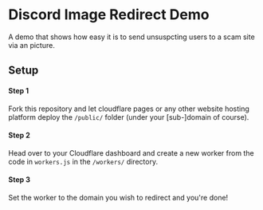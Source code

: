 #  Discord Image Redirect Demo 

A demo that shows how easy it is to send unsuspcting users to a scam site via an picture.


## Setup

#### Step 1
Fork this repository and let cloudflare pages or any other website hosting platform deploy the `/public/` folder (under your [sub-]domain of course).

#### Step 2
Head over to your Cloudflare dashboard and create a new worker from the code in `workers.js` in the `/workers/` directory.

#### Step 3
Set the worker to the domain you wish to redirect and you're done!
